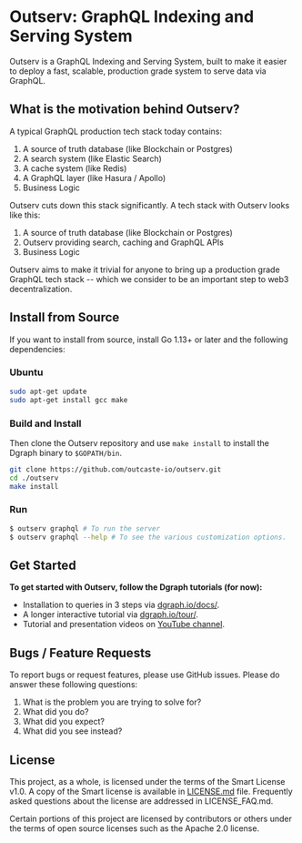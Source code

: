 # Outserv: GraphQL Indexing and Serving System

Outserv is a GraphQL Indexing and Serving System, built to make it easier to
deploy a fast, scalable, production grade system to serve data via GraphQL.

## What is the motivation behind Outserv?

A typical GraphQL production tech stack today contains:

1. A source of truth database (like Blockchain or Postgres)
1. A search system (like Elastic Search)
1. A cache system (like Redis)
1. A GraphQL layer (like Hasura / Apollo)
1. Business Logic

Outserv cuts down this stack significantly. A tech stack with Outserv looks like
this:

1. A source of truth database (like Blockchain or Postgres)
1. Outserv providing search, caching and GraphQL APIs
1. Business Logic

Outserv aims to make it trivial for anyone to bring up a production grade
GraphQL tech stack -- which we consider to be an important step to web3
decentralization.

## Install from Source

If you want to install from source, install Go 1.13+ or later and the following dependencies:

### Ubuntu

```bash
sudo apt-get update
sudo apt-get install gcc make
```

### Build and Install

Then clone the Outserv repository and use `make install` to install the Dgraph binary to `$GOPATH/bin`.

```bash
git clone https://github.com/outcaste-io/outserv.git
cd ./outserv
make install
```

### Run

```bash
$ outserv graphql # To run the server
$ outserv graphql --help # To see the various customization options.
```

## Get Started
**To get started with Outserv, follow the Dgraph tutorials (for now):**

- Installation to queries in 3 steps via [dgraph.io/docs/](https://dgraph.io/docs/get-started/).
- A longer interactive tutorial via [dgraph.io/tour/](https://dgraph.io/tour/).
- Tutorial and
presentation videos on [YouTube channel](https://www.youtube.com/channel/UCghE41LR8nkKFlR3IFTRO4w/featured).

## Bugs / Feature Requests

To report bugs or request features, please use GitHub issues. Please do answer these
following questions:

1. What is the problem you are trying to solve for?
2. What did you do?
3. What did you expect?
4. What did you see instead?

## License

This project, as a whole, is licensed under the terms of the Smart License v1.0.
A copy of the Smart license is available in [LICENSE.md](/LICENSE.md) file.
Frequently asked questions about the license are addressed in LICENSE_FAQ.md.

Certain portions of this project are licensed by contributors or others
under the terms of open source licenses such as the Apache 2.0 license.
